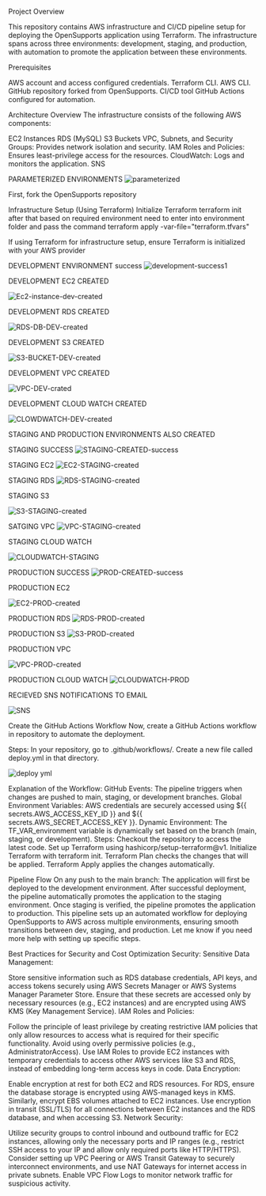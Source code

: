 Project Overview



This repository contains AWS infrastructure and CI/CD pipeline setup for deploying the OpenSupports application using Terraform. The infrastructure spans across three environments: development, staging, and production, with automation to promote the application between these environments.

Prerequisites



AWS account and access configured credentials.
Terraform CLI.
AWS CLI.
GitHub repository forked from OpenSupports.
CI/CD tool GitHub Actions configured for automation.

Architecture Overview
The infrastructure consists of the following AWS components:

EC2 Instances
RDS (MySQL)
S3 Buckets
VPC, Subnets, and Security Groups: Provides network isolation and security.
IAM Roles and Policies: Ensures least-privilege access for the resources.
CloudWatch: Logs and monitors the application.
SNS


PARAMETERIZED ENVIRONMENTS 
![parameterized](https://github.com/user-attachments/assets/9c21a501-c5b8-462c-b831-7288f9a9ea34)

First, fork the OpenSupports repository 

 Infrastructure Setup (Using Terraform)
Initialize Terraform  terraform init after that based on required environment need to enter into environment folder and pass the command terraform apply -var-file="terraform.tfvars"

If using Terraform for infrastructure setup, ensure Terraform is initialized with your AWS provider





DEVELOPMENT ENVIRONMENT success
![development-success1](https://github.com/user-attachments/assets/3bceaca6-3da4-4678-938a-a8f9c9eba543)


DEVELOPMENT EC2 CREATED

![Ec2-instance-dev-created](https://github.com/user-attachments/assets/e98745c6-b567-429e-a9ad-c874e59e6216)

DEVELOPMENT RDS CREATED




![RDS-DB-DEV-created](https://github.com/user-attachments/assets/0772500f-4171-417b-843f-039ea0e99bbd)


DEVELOPMENT S3 CREATED

![S3-BUCKET-DEV-created](https://github.com/user-attachments/assets/4427a990-20d0-4906-8da3-840fc9ba0a51)

DEVELOPMENT VPC CREATED

![VPC-DEV-crated](https://github.com/user-attachments/assets/ab98191a-d696-4420-913f-11bd692a0fce)



DEVELOPMENT CLOUD WATCH CREATED

![CLOWDWATCH-DEV-created](https://github.com/user-attachments/assets/c39bf451-6a23-486d-b390-8d34228cc6ff)

STAGING AND PRODUCTION ENVIRONMENTS ALSO CREATED


STAGING SUCCESS
![STAGING-CREATED-success](https://github.com/user-attachments/assets/136cb1f1-d570-41da-8497-a64787b2c215)



STAGING EC2
![EC2-STAGING-created](https://github.com/user-attachments/assets/d88c04d1-89f3-4c13-bf8d-f8c80f56f36a)


STAGING RDS
![RDS-STAGING-created](https://github.com/user-attachments/assets/397c623d-60ec-4756-94fe-37d69fc93582)



STAGING S3

![S3-STAGING-created](https://github.com/user-attachments/assets/105acd5e-3e44-46b3-805a-ba18a1eb72cf)

SATGING VPC
![VPC-STAGING-created](https://github.com/user-attachments/assets/07e94a46-d1dc-41aa-bd29-1bfb9d879b9d)


STAGING CLOUD WATCH

![CLOUDWATCH-STAGING](https://github.com/user-attachments/assets/10dcb227-b45e-46c0-a78e-e6ab7f41bb14)


PRODUCTION SUCCESS
![PROD-CREATED-success](https://github.com/user-attachments/assets/2a2db393-f8a9-4d7e-81bf-12d5712330bd)


PRODUCTION EC2

![EC2-PROD-created](https://github.com/user-attachments/assets/b44d042c-a985-4d68-ab4d-a7246fd77cbf)

PRODUCTION RDS
![RDS-PROD-created](https://github.com/user-attachments/assets/e70dcd73-4728-4918-8fd7-7883bf1db552)


PRODUCTION S3
![S3-PROD-created](https://github.com/user-attachments/assets/f372f467-b705-49ca-a738-0ea99eb78d4d)


PRODUCTION VPC

![VPC-PROD-created](https://github.com/user-attachments/assets/6254287e-d705-40fa-bf32-ee979ba44a6f)

PRODUCTION CLOUD WATCH
![CLOUDWATCH-PROD](https://github.com/user-attachments/assets/124e3075-7121-43c9-98ff-efacbe13fcb0)


RECIEVED SNS NOTIFICATIONS TO EMAIL



![SNS](https://github.com/user-attachments/assets/1919607c-9b29-4f95-acd4-63aa23dd2e1f)




 Create the GitHub Actions Workflow
Now, create a GitHub Actions workflow in repository to automate the deployment.

Steps:
In your repository, go to .github/workflows/.
Create a new file called deploy.yml in that directory.





![deploy yml](https://github.com/user-attachments/assets/003452af-7b37-43bf-a4e7-07a2e6bf072e)





Explanation of the Workflow:
GitHub Events: The pipeline triggers when changes are pushed to main, staging, or development branches.
Global Environment Variables: AWS credentials are securely accessed using ${{ secrets.AWS_ACCESS_KEY_ID }} and ${{ secrets.AWS_SECRET_ACCESS_KEY }}.
Dynamic Environment: The TF_VAR_environment variable is dynamically set based on the branch (main, staging, or development).
Steps:
Checkout the repository to access the latest code.
Set up Terraform using hashicorp/setup-terraform@v1.
Initialize Terraform with terraform init.
Terraform Plan checks the changes that will be applied.
Terraform Apply applies the changes automatically.







Pipeline Flow
On any push to the main branch:
The application will first be deployed to the development environment.
After successful deployment, the pipeline automatically promotes the application to the staging environment.
Once staging is verified, the pipeline promotes the application to production.
This pipeline sets up an automated workflow for deploying OpenSupports to AWS across multiple environments, ensuring smooth transitions between dev, staging, and production. Let me know if you need more help with setting up specific steps.








Best Practices for Security and Cost Optimization
Security:
Sensitive Data Management:

Store sensitive information such as RDS database credentials, API keys, and access tokens securely using AWS Secrets Manager or AWS Systems Manager Parameter Store.
Ensure that these secrets are accessed only by necessary resources (e.g., EC2 instances) and are encrypted using AWS KMS (Key Management Service).
IAM Roles and Policies:

Follow the principle of least privilege by creating restrictive IAM policies that only allow resources to access what is required for their specific functionality. Avoid using overly permissive policies (e.g., AdministratorAccess).
Use IAM Roles to provide EC2 instances with temporary credentials to access other AWS services like S3 and RDS, instead of embedding long-term access keys in code.
Data Encryption:

Enable encryption at rest for both EC2 and RDS resources. For RDS, ensure the database storage is encrypted using AWS-managed keys in KMS. Similarly, encrypt EBS volumes attached to EC2 instances.
Use encryption in transit (SSL/TLS) for all connections between EC2 instances and the RDS database, and when accessing S3.
Network Security:

Utilize security groups to control inbound and outbound traffic for EC2 instances, allowing only the necessary ports and IP ranges (e.g., restrict SSH access to your IP and allow only required ports like HTTP/HTTPS).
Consider setting up VPC Peering or AWS Transit Gateway to securely interconnect environments, and use NAT Gateways for internet access in private subnets.
Enable VPC Flow Logs to monitor network traffic for suspicious activity.

